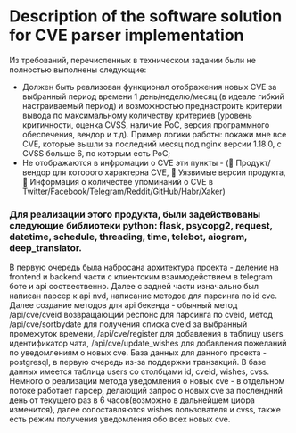 # Description of the software solution for CVE parser implementation #

Из требований, перечисленных в техническом задании были не полностью выполнены следующие:
- Должен быть реализован функционал отображения новых CVE за выбранный период времени 1 день/неделю/месяц (в идеале гибкий настраиваемый период) и возможностью преднастроить критерии вывода по максимальному количеству критериев (уровень критичности, оценка CVSS, наличие PoC, версия программного обеспечения, вендор и т.д). Пример логики работы: покажи мне все CVE, которые вышли за последний месяц под nginx версии 1.18.0, с CVSS больше 6, по которым есть PoC;
- Не отображаются в инфромации о CVE эти пункты - (🔵 Продукт/вендор для которого характерна CVE, 🔵 Уязвимые версии продукта, 🔵 Информация о количестве упоминаний о CVE в Twitter/Facebook/Telegram/Reddit/GitHub/Habr/Xaker)

### Для реализации этого продукта, были задействованы следующие библиотеки python: flask, psycopg2, request, datetime, schedule, threading, time, telebot, aiogram, deep_translator. ###
В первую очередь была набросана архитектура проекта - деление на frontend и backend части с клиентским взаимодействием в telegram боте и api соотвественно. Далее с задней части изначально был написан парсер к api nvd, написание методов для парсинга по id cve. Далее создание методов для api бекенда - обычный метод /api/cve/cveid возвращающий респонс для парсинга по cveid, метод /api/cve/sortbydate для получения списка cveid за выбранный промежуток времени, /api/cve/register для добавления в таблицу users идентификатор чата, /api/cve/update_wishes для добавления пожеланий по уведомлениям о новых cve.
База данных для данного проекта - postgresql, в первую очередь из-за поддержки транзакций. В базе данных имеется таблица users со столбцами id, cveid, wishes, cvss. 
Немного о реализации метода уведомления о новых cve - в отдельном потоке работает парсер, делающий запрос о новых cve за послендний день от текущего раз в 6 часов(возможно в дальнейшем цифра изменится), далее сопоставляются wishes пользователя и cvss, также есть режим получения уведомления обо всех новых cve.
